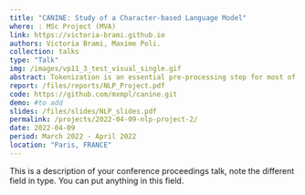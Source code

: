 ```yaml
---
title: "CANINE: Study of a Character-based Language Model"
where: : MSc Project (MVA)
link: https://victoria-brami.github.io 
authors: Victoria Brami, Maxime Poli.
collection: talks
type: "Talk"
img: /images/vp11_3_test_visual_single.gif
abstract: Tokenization is an essential pre-processing step for most of NLP models. Now state-of-the-art models, like BERT, have adopted subword tokenization but it yields intrinsic issues. Models trained which such tokenization tend to be senstivie to the noise present in the training data, would it be naturally present or adversarially created. Moreover, splitting sentences into subwords may work well in English, but it is not adapted for other languages with a different morphology. Using character-based models can be a way to tackle those issues CANINE is a recent Transformer-based model that directly uses a sequence of characters as the input without explicit tokenization.
report: /files/reports/NLP_Project.pdf
code: https://github.com/mxmpl/canine.git
demo: #to add
slides: /files/slides/NLP_slides.pdf
permalink: /projects/2022-04-09-nlp-project-2/
date: 2022-04-09
period: March 2022 - April 2022
location: "Paris, FRANCE"
---
```


This is a description of your conference proceedings talk, note the different field in type. You can put anything in this field.

